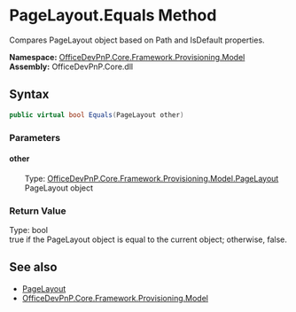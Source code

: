 # PageLayout.Equals Method  
 Compares PageLayout object based on Path and IsDefault properties.   

**Namespace:** [OfficeDevPnP.Core.Framework.Provisioning.Model](OfficeDevPnP.Core.Framework.Provisioning.Model.md)  
**Assembly:** OfficeDevPnP.Core.dll  
## Syntax
```C#
public virtual bool Equals(PageLayout other)
```
### Parameters
#### other  
&emsp;&emsp;Type: [OfficeDevPnP.Core.Framework.Provisioning.Model.PageLayout](OfficeDevPnP.Core.Framework.Provisioning.Model.PageLayout.md)  
&emsp;&emsp;PageLayout object  

  

### Return Value
Type: bool  
true if the PageLayout object is equal to the current object; otherwise, false.  


## See also
- [PageLayout](OfficeDevPnP.Core.Framework.Provisioning.Model.PageLayout.md) 
- [OfficeDevPnP.Core.Framework.Provisioning.Model](OfficeDevPnP.Core.Framework.Provisioning.Model.md) 
